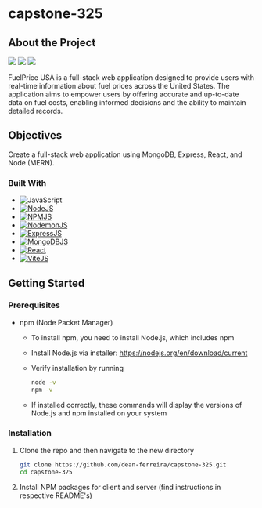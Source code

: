 # capstone-325

## About the Project

<a><img src="https://i.imgur.com/sDDxyUU.png"></a>
<a><img src="https://i.imgur.com/yElxMvA.png"></a>
<a><img src="https://i.imgur.com/wxUAGU0.png"></a>

FuelPrice USA is a full-stack web application designed to provide users with real-time information about fuel prices across the United States. The application aims to empower users by offering accurate and up-to-date data on fuel costs, enabling informed decisions and the ability to maintain detailed records.

## Objectives

Create a full-stack web application using MongoDB, Express, React, and Node (MERN).

### Built With

-   ![JavaScript](https://img.shields.io/badge/javascript-%23323330.svg?style=for-the-badge&logo=javascript&logoColor=%23F7DF1E)
-   [![NodeJS][Node.js]][Node-url]
-   [![NPMJS][NPM]][NPM-url]
-   [![NodemonJS][Nodemon]][Nodemon-url]
-   [![ExpressJS][Express.js]][Express-url]
-   [![MongoDBJS][MongoDB]][MongoDB-url]
-   [![React][React.js]][React-url]
-   [![ViteJS][Vite]][Vite-url]

## Getting Started

### Prerequisites

-   npm (Node Packet Manager)

    -   To install npm, you need to install Node.js, which includes npm
    -   Install Node.js via installer: https://nodejs.org/en/download/current
    -   Verify installation by running

        ```sh
        node -v
        npm -v
        ```

    -   If installed correctly, these commands will display the versions of Node.js and npm installed on your system

### Installation

1. Clone the repo and then navigate to the new directory
    ```sh
    git clone https://github.com/dean-ferreira/capstone-325.git
    cd capstone-325
    ```
2. Install NPM packages for client and server (find instructions in respective README's)

<!-- MARKDOWN LINKS & IMAGES -->

[Node.js]: https://img.shields.io/badge/node.js-6DA55F?style=for-the-badge&logo=node.js&logoColor=white
[Node-url]: https://nodejs.org/en
[NPM]: https://img.shields.io/badge/NPM-%23CB3837.svg?style=for-the-badge&logo=npm&logoColor=white
[NPM-url]: https://www.npmjs.com/
[Nodemon]: https://img.shields.io/badge/NODEMON-%23323330.svg?style=for-the-badge&logo=nodemon&logoColor=%BBDEAD
[Nodemon-url]: https://www.npmjs.com/package/nodemon
[Express.js]: https://img.shields.io/badge/express.js-%23404d59.svg?style=for-the-badge&logo=express&logoColor=%2361DAFB
[Express-url]: https://expressjs.com/
[MongoDB]: https://img.shields.io/badge/MongoDB-%234ea94b.svg?style=for-the-badge&logo=mongodb&logoColor=white
[MongoDB-url]: https://www.mongodb.com/
[React.js]: https://img.shields.io/badge/React-20232A?style=for-the-badge&logo=react&logoColor=61DAFB
[React-url]: https://reactjs.org/
[Vite]: https://img.shields.io/badge/vite-%23646CFF.svg?style=for-the-badge&logo=vite&logoColor=white
[Vite-url]: https://vitejs.dev/
